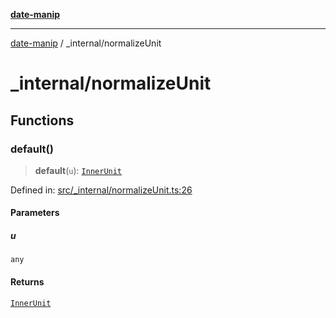 [**date-manip**](../index.md)

***

[date-manip](../modules.md) / \_internal/normalizeUnit

# \_internal/normalizeUnit

## Functions

### default()

> **default**(`u`): [`InnerUnit`](../types.md#innerunit)

Defined in: [src/\_internal/normalizeUnit.ts:26](https://github.com/fengxinming/date-manip/blob/c2d62c1a39faed6b959a43feaabc15f4e2d60a5a/src/_internal/normalizeUnit.ts#L26)

#### Parameters

##### u

`any`

#### Returns

[`InnerUnit`](../types.md#innerunit)
